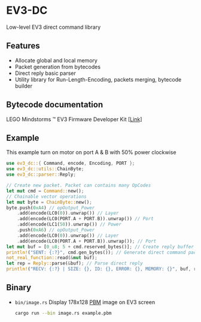 # EV3-DC
Low-level EV3 direct command library

## Features
 - Allocate global and local memory
 - Packet generation from bytecodes
 - Direct reply basic parser
 - Utility library for Run-Length-Encoding, packets merging, bytecode builder

## Bytecode documentation
LEGO Mindstorms :tm: EV3 Firmware Developer Kit [[Link]](https://www.lego.com/cdn/cs/set/assets/blt77bd61c3ac436ea3/LEGO_MINDSTORMS_EV3_Firmware_Developer_Kit.pdf)

## Example
This example turn on motor on port A & B with 50% power clockwise
```rust
use ev3_dc::{ Command, encode, Encoding, PORT };
use ev3_dc::utils::ChainByte;
use ev3_dc::parser::Reply;

// Create new packet. Packet can contains many OpCodes
let mut cmd = Command::new();
// Chainable vector operations
let mut byte = ChainByte::new();
byte.push(0xA4) // opOutput_Power
    .add(encode(LC0(0)).unwrap()) // Layer
    .add(encode(LC0(PORT.A + PORT.B)).unwrap()) // Port
    .add(encode(LC1(50)).unwrap()) // Power
    .push(0xA6) // opOutput_Power
    .add(encode(LC0(0)).unwrap()) // Layer
    .add(encode(LC0(PORT.A + PORT.B)).unwrap()); // Port
let mut buf = [0_u8; 5 + cmd.reserved_bytes()]; // Create reply buffer (SIZE SHOULD BE ATLEAST 5 + reserved_bytes)
println!("SENT: {:?}", cmd.gen_bytes()); // Generate direct command packet
not_real_function::read(&mut buf);
let rep = Reply::parse(&buf); // Parse direct reply
println!("RECV: {:?} | SIZE: {}, ID: {}, ERROR: {}, MEMORY: {}", buf, rep.length(), rep.id(), rep.error(), rep.memory());
```

## Binary
 - `bin/image.rs` Display 178x128 [PBM](https://en.wikipedia.org/wiki/Netpbm#PBM_example) image on EV3 screen
    ```bash
    cargo run --bin image.rs example.pbm
    ```
